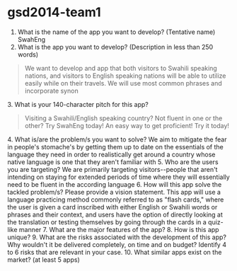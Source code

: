 gsd2014-team1
=============

1. What is the name of the app you want to develop? (Tentative name)
SwahEng
2. What is the app you want to develop? (Description in less than 250 words)
<blockquote>We want to develop and app that both visitors to Swahili speaking nations, and visitors to English speaking nations will be able to utilize easily while on their travels. We will use most common phrases and incorporate synon</blockquote>
3. What is your 140-character pitch for this app?
<blockquote>Visiting a Swahili/English speaking country? Not fluent in one or the other? Try SwahEng today! An easy way to get proficient! Try it today!</blockquote>
4. What is/are the problem/s you want to solve?
We aim to mitigate the fear in people's stomache's by getting them up to date on the essentials of the language they need in order to realistically get around a country whose native language is one that they aren't familiar with
5. Who are the users you are targeting?
We are primarily targeting visitors--people that aren't intending on staying for extended periods of time where they will essentially need to be fluent in the according language
6. How will this app solve the tackled problem/s? Please provide a vision statement.
This app will use a language practicing method commonly referred to as "flash cards," where the user is given a card inscribed with either English or Swahili words or phrases and their context, and users have the option of directly looking at the translation or testing themselves by going through the cards in a quiz-like manner
7. What are the major features of the app?
8. How is this app unique?
9. What are the risks associated with the development of this app? Why wouldn't it be delivered completely, on time and on budget? Identify 4 to 6 risks that are relevant in your case.
10. What similar apps exist on the market? (at least 5 apps)